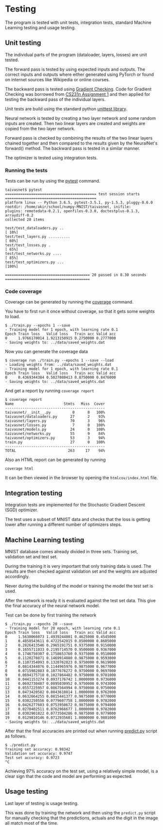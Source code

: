# Testing

The program is tested with unit tests, integration tests, standard Machine Learning testing and usage testing.

## Unit testing

The individual parts of the program (dataloader, layers, losses) are unit tested.

The forward pass is tested by using expected inputs and outputs. The correct inputs and outputs where either generated using PyTorch or found on internet sources like Wikipedia or online courses.

The backward pass is tested using [Gradient Checking](http://ufldl.stanford.edu/wiki/index.php/Gradient_checking_and_advanced_optimization). Code for Gradient Checking was borrowed from [CS231n Assignment 1](http://cs231n.github.io/assignments2016/assignment1/) and then applied for testing the backward pass of the individual layers.

Unit tests are build using the standard python [unittest library](https://docs.python.org/3/library/unittest.html).

Neural network is tested by creating a two layer network and some random inputs are created. Then two linear layers are created and weights are copied from the two layer network.

Forward pass is checked by combining the results of the two linear layers chained together and then compared to the results given by the NeuralNet's forward() method. The backward pass is tested in a similar manner.

The optimizer is tested using integration tests.

### Running the tests

Tests can be run by using the [pytest](https://docs.pytest.org/en/latest/) command.

```
taivasnet$ pytest
========================================== test session starts ==========================================
platform linux -- Python 3.6.5, pytest-3.5.1, py-1.5.3, pluggy-0.6.0
rootdir: /home/akir/school/numpy-MNIST/taivasnet, inifile:
plugins: remotedata-0.2.1, openfiles-0.3.0, doctestplus-0.1.3, arraydiff-0.2
collected 20 items

test/test_dataloaders.py ..                                                                       [ 10%]
test/test_layers.py ..........                                                                    [ 60%]
test/test_losses.py .                                                                             [ 65%]
test/test_networks.py ....                                                                        [ 85%]
test/test_optimizers.py ...                                                                       [100%]

======================================= 20 passed in 8.30 seconds =======================================
```

### Code coverage

Coverage can be generated by running the [coverage](https://coverage.readthedocs.io/en/coverage-4.5.1a/) command.

You have to first run it once without coverage, so that it gets some weights to load.

```
$ ./train.py --epochs 1 --save
- Training model for 1 epoch, with learning rate 0.1
Epoch Train loss   Valid loss   Train acc Valid acc
0     1.9766170014 1.9213150915 0.2750000 0.2777000
- Saving weights to: ../data/saved_weights.dat
```

Now you can generate the coverage data

```
$ coverage run ./train.py --epochs 1 --save --load
- Loading weights from: ../data/saved_weights.dat
- Training model for 1 epoch, with learning rate 0.1
Epoch Train loss   Valid loss   Train acc Valid acc
0     0.4369344384 0.5027080413 0.8750000 0.8476000
- Saving weights to: ../data/saved_weights.dat
```

And get a report by running `coverage report`

```
$ coverage report
Name                       Stmts   Miss  Cover
----------------------------------------------
taivasnet/__init__.py          0      0   100%
taivasnet/dataloaders.py      27      2    93%
taivasnet/layers.py           70      3    96%
taivasnet/losses.py            7      0   100%
taivasnet/models.py           24      0   100%
taivasnet/networks.py         55      9    84%
taivasnet/optimizers.py       53      3    94%
train.py                      27      0   100%
----------------------------------------------
TOTAL                        263     17    94%
```

Also an HTML report can be generated by running

```
coverage html
```

It can be then viewed in the browser by opening the `htmlcov/index.html` file.

## Integration testing

Integration tests are implemented for the Stochastic Gradient Descent (SGD) optimizer.

The test uses a subset of MNIST data and checks that the loss is getting lower after running a different number of optimizers steps.

## Machine Learning testing

MNIST database comes already divided in three sets. Training set, validation set and test set.

During the training it is very important that only training data is used. The results are then checked against validation set and the weights are adjusted accordingly.

Never during the building of the model or training the model the test set is used.

After the network is ready it is evaluated against the test set data. This give the final accuracy of the neural network model.

Test can be done by first training the network

```
$ ./train.py --epochs 20 --save
- Training model for 20 epoch, with learning rate 0.1
Epoch Train loss   Valid loss   Train acc Valid acc
0     1.5630066073 1.4939244801 0.4625000 0.4545000
1     0.4858543611 0.4722542815 0.8500000 0.8605000
2     0.2826413546 0.2965191751 0.9375000 0.9150000
3     0.1655711033 0.2195714570 0.9500000 0.9367000
4     0.1746750307 0.1758653760 0.9375000 0.9510000
5     0.1120270871 0.1469914880 0.9875000 0.9593000
6     0.1107354093 0.1320762823 0.9750000 0.9619000
7     0.0814344076 0.1144965976 0.9875000 0.9677000
8     0.0715982803 0.1077676272 0.9750000 0.9697000
9     0.0694175710 0.1027864482 0.9750000 0.9701000
10    0.0441153274 0.0937176742 1.0000000 0.9736000
11    0.0692730487 0.0895030952 0.9750000 0.9743000
12    0.0557225957 0.0867564994 0.9750000 0.9750000
13    0.0473420582 0.0843610814 1.0000000 0.9762000
14    0.0632664255 0.0815441377 0.9875000 0.9770000
15    0.0302250556 0.0779607758 1.0000000 0.9782000
16    0.0426277603 0.0753950672 0.9875000 0.9794000
17    0.0270402511 0.0762966677 1.0000000 0.9782000
18    0.0302901822 0.0773504286 0.9875000 0.9779000
19    0.0129810146 0.0712935601 1.0000000 0.9801000
- Saving weights to: ../data/saved_weights.dat
```

After that the final accuracies are printed out when running [predict.py](../taivasnet/predict.py) script as follows.

```
$ ./predict.py
Training set accuracy: 0.98342
Validation set accuracy: 0.9747
Test set accuracy: 0.9723
^C
```

Achieving 97% accuracy on the test set, using a relatively simple model, is a clear sign that the code and model are performing as expected.

## Usage testing

Last layer of testing is usage testing.

This was done by training the network and then using the `predict.py` script for manually checking that the predictions, actuals and the digit in the image all match most of the time.

